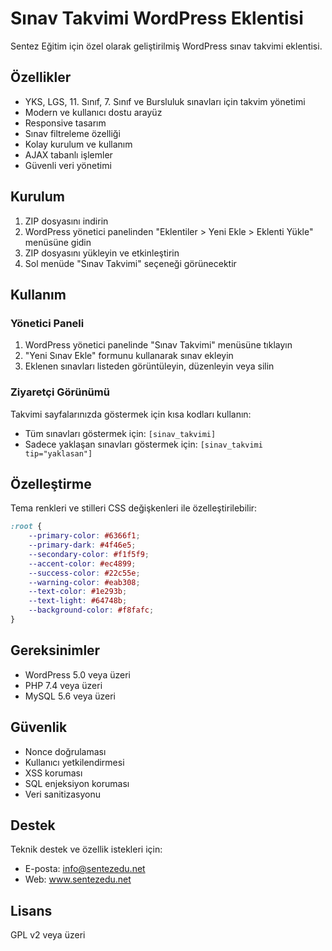 # Sınav Takvimi WordPress Eklentisi

Sentez Eğitim için özel olarak geliştirilmiş WordPress sınav takvimi eklentisi.

## Özellikler

- YKS, LGS, 11. Sınıf, 7. Sınıf ve Bursluluk sınavları için takvim yönetimi
- Modern ve kullanıcı dostu arayüz
- Responsive tasarım
- Sınav filtreleme özelliği
- Kolay kurulum ve kullanım
- AJAX tabanlı işlemler
- Güvenli veri yönetimi

## Kurulum

1. ZIP dosyasını indirin
2. WordPress yönetici panelinden "Eklentiler > Yeni Ekle > Eklenti Yükle" menüsüne gidin
3. ZIP dosyasını yükleyin ve etkinleştirin
4. Sol menüde "Sınav Takvimi" seçeneği görünecektir

## Kullanım

### Yönetici Paneli

1. WordPress yönetici panelinde "Sınav Takvimi" menüsüne tıklayın
2. "Yeni Sınav Ekle" formunu kullanarak sınav ekleyin
3. Eklenen sınavları listeden görüntüleyin, düzenleyin veya silin

### Ziyaretçi Görünümü

Takvimi sayfalarınızda göstermek için kısa kodları kullanın:

- Tüm sınavları göstermek için: `[sinav_takvimi]`
- Sadece yaklaşan sınavları göstermek için: `[sinav_takvimi tip="yaklasan"]`

## Özelleştirme

Tema renkleri ve stilleri CSS değişkenleri ile özelleştirilebilir:

```css
:root {
    --primary-color: #6366f1;
    --primary-dark: #4f46e5;
    --secondary-color: #f1f5f9;
    --accent-color: #ec4899;
    --success-color: #22c55e;
    --warning-color: #eab308;
    --text-color: #1e293b;
    --text-light: #64748b;
    --background-color: #f8fafc;
}
```

## Gereksinimler

- WordPress 5.0 veya üzeri
- PHP 7.4 veya üzeri
- MySQL 5.6 veya üzeri

## Güvenlik

- Nonce doğrulaması
- Kullanıcı yetkilendirmesi
- XSS koruması
- SQL enjeksiyon koruması
- Veri sanitizasyonu

## Destek

Teknik destek ve özellik istekleri için:
- E-posta: info@sentezedu.net
- Web: www.sentezedu.net

## Lisans

GPL v2 veya üzeri 